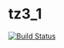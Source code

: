 # tz3_1
[![Build Status](https://travis-ci.com/username/projectname.svg?branch=master)](https://travis-ci.com/saucelux/tz3_1)
